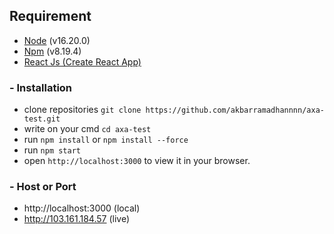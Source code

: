 ## Requirement
- [Node](https://nodejs.org/en/) (v16.20.0)
- [Npm](https://www.npmjs.com/) (v8.19.4)
- [React Js (Create React App)](https://reactjs.org)

### - Installation
- clone repositories ```git clone https://github.com/akbarramadhannnn/axa-test.git```
- write on your cmd ```cd axa-test```
- run ```npm install``` or ```npm install --force```
- run ```npm start```
- open ```http://localhost:3000``` to view it in your browser.

### - Host or Port
- http://localhost:3000 (local)
- http://103.161.184.57 (live)
